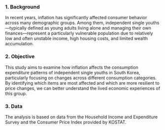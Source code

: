 ### 1. Background
In recent years, inflation has significantly affected consumer behavior across many demographic groups. Among them, independent single youths—typically defined as young adults living alone and managing their own finances—represent a particularly vulnerable population due to relatively low and often unstable income, high housing costs, and limited wealth accumulation.

### 2. Objective
This study aims to examine how inflation affects the consumption expenditure patterns of independent single youths in South Korea, particularly focusing on changes across different consumption categories. By identifying which items are most affected and which are more resilient to price changes, we can better understand the lived economic experiences of this group.

### 3. Data 
The analysis is based on data from the Household Income and Expenditure Survey and the Consumer Price Index provided by KOSTAT.
